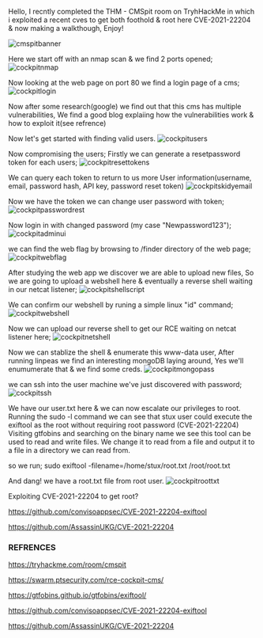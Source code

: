 Hello, I recntly completed the THM - CMSpit room on TryhHackMe in which i exploited a recent cves to get both foothold & root here 
CVE-2021-22204 & now making a walkthough, Enjoy!

![cmspitbanner](https://user-images.githubusercontent.com/64267672/128586316-fbf0b26e-91f4-4864-aa18-6783ed4beaa6.png)

Here we start off with an nmap scan & we find 2 ports opened;
![cockpitnmap](https://user-images.githubusercontent.com/64267672/128586669-b4241e78-39b7-424d-8d73-f310b9d31da6.png)


Now looking at the web page on port 80 we find a login page of a cms;
![cockpitlogin](https://user-images.githubusercontent.com/64267672/128586461-71ce9f7c-2bb3-4d5f-bfb6-64aead14c1a8.png)

Now after some research(google) we find out that this cms has multiple vulnerabilities,
We find a good blog explaiing how the vulnerabilities work & how to exploit it(see refrence)


Now let's get started with finding valid users.
![cockpitusers](https://user-images.githubusercontent.com/64267672/128586559-4ef12f97-c82b-4fa5-8c3b-0f489e3d0eb7.png)

Now compromising the users;
Firstly we can generate a resetpassword token for each users;
![cockpitresettokens](https://user-images.githubusercontent.com/64267672/128586707-3213b09d-6c8f-4f5f-99a1-127e46c38215.png)

We can query each token to return to us more User information(username, email, password hash, API key, password reset token)
![cockpitskidyemail](https://user-images.githubusercontent.com/64267672/128586852-2a111af2-c349-4ce5-a869-813261fc334e.png)

Now we have the token we can change user password with token;
![cockpitpasswordrest](https://user-images.githubusercontent.com/64267672/128586935-6dabf781-0443-4396-8ee2-317c4726e6ec.png)

Now login in with changed password (my case "Newpassword123");
![cockpitadminui](https://user-images.githubusercontent.com/64267672/128586997-c541f58f-9e63-4df5-9610-6d327e95f2c2.png)

we can find the web flag by browsing to /finder directory of the web page;
![cockpitwebflag](https://user-images.githubusercontent.com/64267672/128587021-96a26bf5-e463-4308-aadf-bc7c92a38b49.png)

After studying the web app we discover we are able to upload new files,
So we are going to upload a webshell here & eventually a reverse shell waiting in our netcat listener;
![cockpitshellscript](https://user-images.githubusercontent.com/64267672/128587131-14e92f9d-1b6d-4fc4-8e30-55758fa052e4.png)

We can confirm our webshell by runing a simple linux "id" command;
![cockpitwebshell](https://user-images.githubusercontent.com/64267672/128587160-13b198e3-51c8-4444-aafe-bb6b10d71d09.png)

Now we can upload our reverse shell to get our RCE waiting on netcat listener here;
![cockpitnetshell](https://user-images.githubusercontent.com/64267672/128587197-04afa80b-25cf-4002-a32c-fb236ca945cf.png)

Now we can stablize the shell & enumerate this www-data user, 
After running linpeas we find an interesting mongoDB laying around, Yes we'll enumumerate that & we find some creds.
![cockpitmongopass](https://user-images.githubusercontent.com/64267672/128587269-804f3e7a-c869-4e6b-91da-b615b905c748.png)

we can ssh into the user machine we've just discovered with password;
![cockpitssh](https://user-images.githubusercontent.com/64267672/128587297-ede60ae4-921a-4a0e-9ea6-7735b91daac6.png)

We have our user.txt here & we can now escalate our privileges to root.
Running the sudo -l command we can see that stux user could execute the exiftool as the root without requiring root password (CVE-2021-22204)
Visiting gtfobins and searching on the binary name we see this tool can be used to read and write files. We change it to read from a file and output it to a file in a directory we can read from.

so we run;
sudo exiftool -filename=/home/stux/root.txt /root/root.txt

And dang! we have a root.txt file from root user.
![cockpitroottxt](https://user-images.githubusercontent.com/64267672/128587695-98db7049-0e08-4839-ae31-de607efd221e.png)

Exploiting CVE-2021-22204 to get root?


https://github.com/convisoappsec/CVE-2021-22204-exiftool


https://github.com/AssassinUKG/CVE-2021-22204

### REFRENCES

https://tryhackme.com/room/cmspit


https://swarm.ptsecurity.com/rce-cockpit-cms/


https://gtfobins.github.io/gtfobins/exiftool/


https://github.com/convisoappsec/CVE-2021-22204-exiftool


https://github.com/AssassinUKG/CVE-2021-22204
